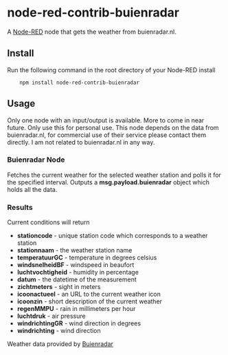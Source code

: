 node-red-contrib-buienradar
============================

A <a href="http://nodered.org" target="_new">Node-RED</a> node that gets the
weather from buienradar.nl.

Install
-------

Run the following command in the root directory of your Node-RED install

        npm install node-red-contrib-buienradar

Usage
-----

Only one node with an input/output is available. More to come in near future. Only use this for personal use. This node depends on the data from buienradar.nl, for commercial use of their service please contact them directly. I am not related to buienradar.nl in any way.


### Buienradar Node

Fetches the current weather for the selected weather station and polls it for the specified interval.
Outputs a **msg.payload.buienradar** object which holds all the data.

### Results

Current conditions will return

- **stationcode** - unique station code which corresponds to a weather station
- **stationnaam** - the weather station name
- **temperatuurGC** - temperature in degrees celsius
- **windsnelheidBF** - windspeed in beaufort
- **luchtvochtigheid** - humidity in percentage
- **datum** - the datetime of the measurement
- **zichtmeters** - sight in meters
- **icoonactueel** - an URL to the current weather icon
- **icoonzin** - short description of the current weather
- **regenMMPU** - rain in millimeters per hour
- **luchtdruk** - air pressure
- **windrichtingGR** - wind direction in degrees
- **windrichting** - wind direction

Weather data provided by <a href="http://www.buienradar.nl/" target="_blank">Buienradar</a>

